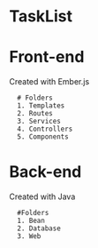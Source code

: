 # TaskList

  # Front-end
  Created with Ember.js
    
      # Folders
      1. Templates
      2. Routes
      3. Services
      4. Controllers
      5. Components
   
  # Back-end
  Created with Java
      
      #Folders
      1. Bean
      2. Database
      3. Web
    
